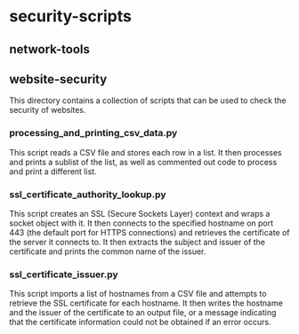 # security-scripts

<h2>network-tools</h2>



<h2>website-security</h2>
This directory contains a collection of scripts that can be used to check the security of websites.

<h3>processing_and_printing_csv_data.py</h3>
This script reads a CSV file and stores each row in a list. It then processes and prints a sublist of the list, as well as commented out code to process and print a different list.

<h3>ssl_certificate_authority_lookup.py</h3> 
This script creates an SSL (Secure Sockets Layer) context and wraps a socket object with it. It then connects to the specified hostname on port 443 (the default port for HTTPS connections) and retrieves the certificate of the server it connects to. It then extracts the subject and issuer of the certificate and prints the common name of the issuer.

  <h3>ssl_certificate_issuer.py</h3> 
This script imports a list of hostnames from a CSV file and attempts to retrieve the SSL certificate for each hostname. It then writes the hostname and the issuer of the certificate to an output file, or a message indicating that the certificate information could not be obtained if an error occurs.

